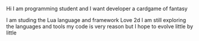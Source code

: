 Hi
I am programming student and I want developer a cardgame of fantasy

I am studing the Lua language and framework Love 2d
I am still exploring the languages and tools my code is very reason
but I hope to evolve little by little

